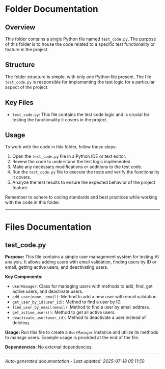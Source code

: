 # Folder Documentation

## Overview
This folder contains a single Python file named `test_code.py`. The purpose of this folder is to house the code related to a specific test functionality or feature in the project.

## Structure
The folder structure is simple, with only one Python file present. The file `test_code.py` is responsible for implementing the test logic for a particular aspect of the project.

## Key Files
- `test_code.py`: This file contains the test code logic and is crucial for testing the functionality it covers in the project.

## Usage
To work with the code in this folder, follow these steps:
1. Open the `test_code.py` file in a Python IDE or text editor.
2. Review the code to understand the test logic implemented.
3. Make any necessary modifications or additions to the test code.
4. Run the `test_code.py` file to execute the tests and verify the functionality it covers.
5. Analyze the test results to ensure the expected behavior of the project feature.

Remember to adhere to coding standards and best practices while working with the code in this folder.

---

# Files Documentation

## test_code.py

**Purpose:** This file contains a simple user management system for testing AI analysis. It allows adding users with email validation, finding users by ID or email, getting active users, and deactivating users.

**Key Components:**
- `UserManager`: Class for managing users with methods to add, find, get active users, and deactivate users.
- `add_user(name, email)`: Method to add a new user with email validation.
- `get_user_by_id(user_id)`: Method to find a user by ID.
- `find_user_by_email(email)`: Method to find a user by email address.
- `get_active_users()`: Method to get all active users.
- `deactivate_user(user_id)`: Method to deactivate a user instead of deleting.

**Usage:** Run this file to create a `UserManager` instance and utilize its methods to manage users. Example usage is provided at the end of the file.

**Dependencies:** No external dependencies.

---
*Auto-generated documentation - Last updated: 2025-07-18 05:11:50*
